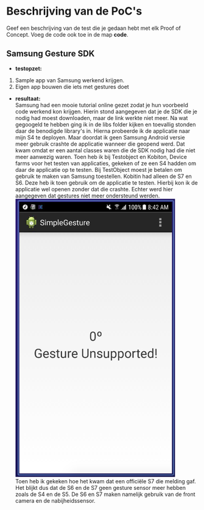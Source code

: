 Beschrijving van de PoC's
==========================

Geef een beschrijving van de test die je gedaan hebt met elk Proof of Concept. Voeg de code ook toe in de map **code**.
 
Samsung Gesture SDK
----------------
* **testopzet:**  
1. Sample app van Samsung werkend krijgen.
2. Eigen app bouwen die iets met gestures doet

* **resultaat:**  
Samsung had een mooie tutorial online gezet zodat je hun voorbeeld code werkend kon krijgen. Hierin stond aangegeven dat je de SDK die je nodig had moest downloaden, maar de link werkte niet meer. Na wat gegoogeld te hebben ging ik in de libs folder kijken en toevallig stonden daar de benodigde library's in. Hierna probeerde ik de applicatie naar mijn S4 te deployen. Maar doordat ik geen Samsung Android versie meer gebruik crashte de applicatie wanneer die geopend werd. Dat kwam omdat er een aantal classes waren die de SDK nodig had die niet meer aanwezig waren. Toen heb ik bij Testobject en Kobiton, Device farms voor het testen van applicaties, gekeken of ze een S4 hadden om daar de applicatie op te testen. Bij TestObject moest je betalen om gebruik te maken van Samsung toestellen. Kobitin had alleen de S7 en S6. Deze heb ik toen gebruik om de applicatie te testen. Hierbij kon ik de applicatie wel openen zonder dat die crashte. Echter werd hier aangegeven dat gestures niet meer ondersteund werden.  
![alt Gesture](./gesture.png "Gesture")  
Toen heb ik gekeken hoe het kwam dat een officiële S7 die melding gaf. Het blijkt dus dat de S6 en de S7 geen gesture sensor meer hebben zoals de S4 en de S5. De S6 en S7 maken namelijk gebruik van de front camera en de nabijheidssensor.